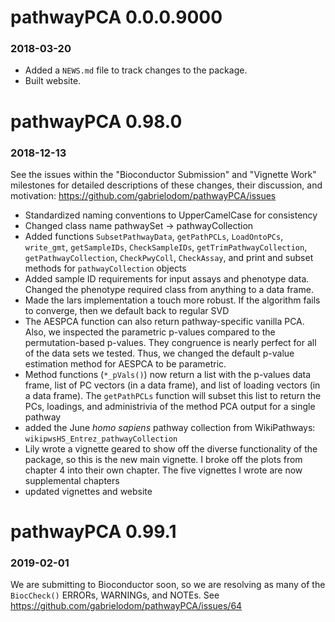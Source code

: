 # pathwayPCA 0.0.0.9000
### 2018-03-20


* Added a `NEWS.md` file to track changes to the package.
* Built website.



# pathwayPCA 0.98.0
### 2018-12-13

See the issues within the "Bioconductor Submission" and "Vignette Work"
milestones for detailed descriptions of these changes, their discussion, and
motivation: https://github.com/gabrielodom/pathwayPCA/issues

* Standardized naming conventions to UpperCamelCase for consistency
* Changed class name pathwaySet -> pathwayCollection
* Added functions `SubsetPathwayData`, `getPathPCLs`, `LoadOntoPCs`,
`write_gmt`, `getSampleIDs`, `CheckSampleIDs`, `getTrimPathwayCollection`,
`getPathwayCollection`, `CheckPwyColl`, `CheckAssay`, and print and subset
methods for `pathwayCollection` objects
* Added sample ID requirements for input assays and phenotype data. Changed the
phenotype required class from anything to a data frame.
* Made the lars implementation a touch more robust. If the algorithm fails to
converge, then we default back to regular SVD
* The AESPCA function can also return pathway-specific vanilla PCA. Also, we
inspected the parametric p-values compared to the permutation-based p-values.
They congruence is nearly perfect for all of the data sets we tested. Thus, we
changed the default p-value estimation method for AESPCA to be parametric.
* Method functions (`*_pVals()`) now return a list with the p-values data frame,
list of PC vectors (in a data frame), and list of loading vectors (in a data
frame). The `getPathPCLs` function will subset this list to return the PCs,
loadings, and administrivia of the method PCA output for a single pathway
* added the June *homo sapiens* pathway collection from WikiPathways:
`wikipwsHS_Entrez_pathwayCollection`
* Lily wrote a vignette geared to show off the diverse functionality of the
package, so this is the new main vignette. I broke off the plots from chapter 4
into their own chapter. The five vignettes I wrote are now supplemental chapters
* updated vignettes and website



# pathwayPCA 0.99.1
### 2019-02-01

We are submitting to Bioconductor soon, so we are resolving as many of the
`BiocCheck()` ERRORs, WARNINGs, and NOTEs. See https://github.com/gabrielodom/pathwayPCA/issues/64

